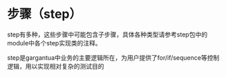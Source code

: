 # 步骤（step）
step有多种，这些步骤中可能包含子步骤，具体各种类型请参考step包中的module中各个step实现类的注释。

step是gargantua中业务的主要逻辑所在，为用户提供了for/if/sequence等控制逻辑，用以实现相对复杂的测试目的